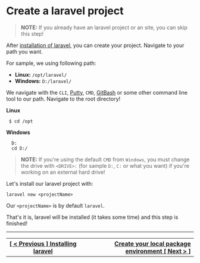 # Create a laravel project
> **NOTE:** If you already have an laravel project or an site, you can skip this step!

After [installation of laravel](install.md), you can create your project. Navigate to your path you want.

For sample, we using following path:

 - **Linux:** `/opt/laravel/`
 - **Windows:** `D:/laravel/`
 
We navigate with the `CLI`, [Putty](https://www.putty.org/), `CMD`, [GitBash](https://windows.github.com) or some other command line tool to our path. Navigate to the root directory!
 
**Linux**
```
 $ cd /opt
```
 
 **Windows**
```
  D:
  cd D:/
```
> **NOTE:** If you're using the default `CMD` from `Windows`, you must change the drive with `<DRIVE>:` (for sample `D:`, `C:` or what you want) if you're working on an external hard drive!

Let's install our laravel project with:
```
laravel new <projectName>
```

Our `<projectName>` is by default `laravel`.

That's it is, laravel will be installed (it takes some time) and this step is finished!

----
<table width="100%">
  <tr>
    <th>
      <a href="install.md">[ < Previous ] Installing laravel</a>
    </th>
    <th style="text-align: right">
      <a href="environment.md">Create your local package environment  [ Next > ]</a>
    </th>
  </tr>
</div>
